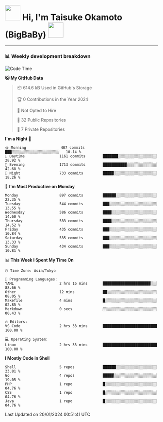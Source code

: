 <!-- Title -->
<h1>
    <img src="https://media.tenor.com/TlyRveJkgo4AAAAi/cloud-cloud-strife.gif" width="50"/> 
    Hi, I'm Taisuke Okamoto (BigBaBy) 
    <img src="https://media.tenor.com/TlyRveJkgo4AAAAi/cloud-cloud-strife.gif" width="50"/>
</h1>

---

<h3> 📊 Weekly development breakdown </h3>
<!-- waka-readme-stats -->

<!--START_SECTION:waka-->
![Code Time](http://img.shields.io/badge/Code%20Time-1%2C670%20hrs%2046%20mins-blue)

**🐱 My GitHub Data** 

> 📦 614.6 kB Used in GitHub's Storage 
 > 
> 🏆 0 Contributions in the Year 2024
 > 
> 🚫 Not Opted to Hire
 > 
> 📜 32 Public Repositories 
 > 
> 🔑 7 Private Repositories 
 > 
**I'm a Night 🦉** 

```text
🌞 Morning                407 commits         ███░░░░░░░░░░░░░░░░░░░░░░   10.14 % 
🌆 Daytime                1161 commits        ███████░░░░░░░░░░░░░░░░░░   28.92 % 
🌃 Evening                1713 commits        ███████████░░░░░░░░░░░░░░   42.68 % 
🌙 Night                  733 commits         █████░░░░░░░░░░░░░░░░░░░░   18.26 % 
```
📅 **I'm Most Productive on Monday** 

```text
Monday                   897 commits         ██████░░░░░░░░░░░░░░░░░░░   22.35 % 
Tuesday                  544 commits         ███░░░░░░░░░░░░░░░░░░░░░░   13.55 % 
Wednesday                586 commits         ████░░░░░░░░░░░░░░░░░░░░░   14.60 % 
Thursday                 583 commits         ████░░░░░░░░░░░░░░░░░░░░░   14.52 % 
Friday                   435 commits         ███░░░░░░░░░░░░░░░░░░░░░░   10.84 % 
Saturday                 535 commits         ███░░░░░░░░░░░░░░░░░░░░░░   13.33 % 
Sunday                   434 commits         ███░░░░░░░░░░░░░░░░░░░░░░   10.81 % 
```


📊 **This Week I Spent My Time On** 

```text
🕑︎ Time Zone: Asia/Tokyo

💬 Programming Languages: 
YAML                     2 hrs 16 mins       ██████████████████████░░░   88.66 % 
Other                    12 mins             ██░░░░░░░░░░░░░░░░░░░░░░░   08.05 % 
Makefile                 4 mins              █░░░░░░░░░░░░░░░░░░░░░░░░   02.85 % 
Markdown                 0 secs              ░░░░░░░░░░░░░░░░░░░░░░░░░   00.43 % 

🔥 Editors: 
VS Code                  2 hrs 33 mins       █████████████████████████   100.00 % 

💻 Operating System: 
Linux                    2 hrs 33 mins       █████████████████████████   100.00 % 
```

**I Mostly Code in Shell** 

```text
Shell                    5 repos             ██████░░░░░░░░░░░░░░░░░░░   23.81 % 
Go                       4 repos             █████░░░░░░░░░░░░░░░░░░░░   19.05 % 
PHP                      1 repo              █░░░░░░░░░░░░░░░░░░░░░░░░   04.76 % 
CSS                      1 repo              █░░░░░░░░░░░░░░░░░░░░░░░░   04.76 % 
Java                     1 repo              █░░░░░░░░░░░░░░░░░░░░░░░░   04.76 % 
```




 Last Updated on 20/01/2024 00:51:41 UTC
<!--END_SECTION:waka-->

